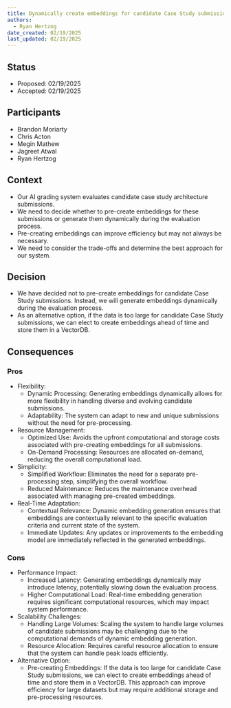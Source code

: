 ```yaml
---
title: Dynamically create embeddings for candidate Case Study submissions
authors:
  - Ryan Hertzog
date_created: 02/19/2025
last_updated: 02/19/2025
---
```


## Status

- Proposed: 02/19/2025
- Accepted: 02/19/2025

## Participants

- Brandon Moriarty
- Chris Acton
- Megin Mathew
- Jagreet Atwal
- Ryan Hertzog

## Context

- Our AI grading system evaluates candidate case study architecture submissions.
- We need to decide whether to pre-create embeddings for these submissions or generate them dynamically during the evaluation process.
- Pre-creating embeddings can improve efficiency but may not always be necessary.
- We need to consider the trade-offs and determine the best approach for our system.

## Decision

- We have decided not to pre-create embeddings for candidate Case Study submissions. Instead, we will generate embeddings dynamically during the evaluation process.
- As an alternative option, if the data is too large for candidate Case Study submissions, we can elect to create embeddings ahead of time and store them in a VectorDB.

## Consequences

### Pros

- Flexibility:
  - Dynamic Processing: Generating embeddings dynamically allows for more flexibility in handling diverse and evolving candidate submissions.
  - Adaptability: The system can adapt to new and unique submissions without the need for pre-processing.
- Resource Management:
  - Optimized Use: Avoids the upfront computational and storage costs associated with pre-creating embeddings for all submissions.
  - On-Demand Processing: Resources are allocated on-demand, reducing the overall computational load.
- Simplicity:
  - Simplified Workflow: Eliminates the need for a separate pre-processing step, simplifying the overall workflow.
  - Reduced Maintenance: Reduces the maintenance overhead associated with managing pre-created embeddings.
- Real-Time Adaptation:
  - Contextual Relevance: Dynamic embedding generation ensures that embeddings are contextually relevant to the specific evaluation criteria and current state of the system.
  - Immediate Updates: Any updates or improvements to the embedding model are immediately reflected in the generated embeddings.

### Cons

- Performance Impact:
  - Increased Latency: Generating embeddings dynamically may introduce latency, potentially slowing down the evaluation process.
  - Higher Computational Load: Real-time embedding generation requires significant computational resources, which may impact system performance.
- Scalability Challenges:
  - Handling Large Volumes: Scaling the system to handle large volumes of candidate submissions may be challenging due to the computational demands of dynamic embedding generation.
  - Resource Allocation: Requires careful resource allocation to ensure that the system can handle peak loads efficiently.
- Alternative Option:
  - Pre-creating Embeddings: If the data is too large for candidate Case Study submissions, we can elect to create embeddings ahead of time and store them in a VectorDB. This approach can improve efficiency for large datasets but may require additional storage and pre-processing resources.
